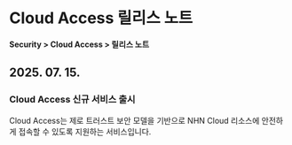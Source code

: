 # Cloud Access 릴리스 노트

**Security > Cloud Access > 릴리스 노트**

## 2025. 07. 15.

### Cloud Access 신규 서비스 출시

Cloud Access는 제로 트러스트 보안 모델을 기반으로 NHN Cloud 리소스에 안전하게 접속할 수 있도록 지원하는 서비스입니다.
